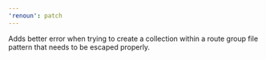```yaml
---
'renoun': patch
---
```


Adds better error when trying to create a collection within a route group file pattern that needs to be escaped properly.
